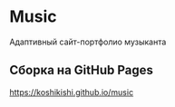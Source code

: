 # Music
Адаптивный сайт-портфолио музыканта

## Сборка на GitHub Pages
https://koshikishi.github.io/music